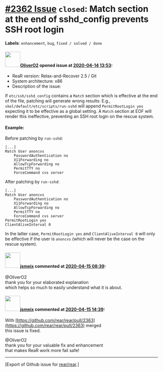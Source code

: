 [\#2362 Issue](https://github.com/rear/rear/issues/2362) `closed`: Match section at the end of sshd\_config prevents SSH root login
===================================================================================================================================

**Labels**: `enhancement`, `bug`, `fixed / solved / done`

#### <img src="https://avatars.githubusercontent.com/u/4660803?v=4" width="50">[OliverO2](https://github.com/OliverO2) opened issue at [2020-04-14 13:53](https://github.com/rear/rear/issues/2362):

-   ReaR version: Relax-and-Recover 2.5 / Git
-   System architecture: x86
-   Description of the issue:

If `etc/ssh/sshd_config` contains a `Match` section which is effective
at the end of the file, patching will generate wrong results: E.g.,
`skel/default/etc/scripts/run-sshd` will append `PermitRootLogin yes`
expecting it to be effective as a global setting. A `Match` section at
EOF will render this ineffective, preventing an SSH root login on the
rescue system.

#### Example:

Before patching by `run-sshd`:

    [...]
    Match User anoncvs
        PasswordAuthentication no
        X11Forwarding no
        AllowTcpForwarding no
        PermitTTY no
        ForceCommand cvs server

After patching by `run-sshd`:

    [...]
    Match User anoncvs
        PasswordAuthentication no
        X11Forwarding no
        AllowTcpForwarding no
        PermitTTY no
        ForceCommand cvs server
    PermitRootLogin yes
    ClientAliveInterval 0

In the latter case, `PermitRootLogin yes` and `ClientAliveInterval 0`
will only be effective if the user is `anoncvs` (which will never be the
case on the rescue system).

#### <img src="https://avatars.githubusercontent.com/u/1788608?u=925fc54e2ce01551392622446ece427f51e2f0ce&v=4" width="50">[jsmeix](https://github.com/jsmeix) commented at [2020-04-15 08:39](https://github.com/rear/rear/issues/2362#issuecomment-613902482):

@OliverO2  
thank you for your elaborated explanation  
which helps so much to easily understand what it is about.

#### <img src="https://avatars.githubusercontent.com/u/1788608?u=925fc54e2ce01551392622446ece427f51e2f0ce&v=4" width="50">[jsmeix](https://github.com/jsmeix) commented at [2020-04-15 14:39](https://github.com/rear/rear/issues/2362#issuecomment-614079522):

With
[https://github.com/rear/rear/pull/2363](https://github.com/rear/rear/pull/2363)
merged  
this issue is fixed.

@OliverO2  
thank you for your valuable fix and enhancement  
that makes ReaR work more fail safe!

------------------------------------------------------------------------

\[Export of Github issue for
[rear/rear](https://github.com/rear/rear).\]
